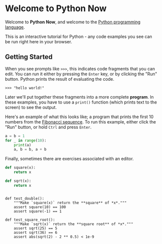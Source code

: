 # Welcome to Python Now

Welcome to **Python Now**, and welcome to the
[Python programming language](https://www.python.org/).

This is an interactive tutorial for Python - any code examples you see can be
run right here in your browser.


## Getting Started

When you see prompts like `>>>`, this indicates code fragments that you can
edit. You can run it either by pressing the `Enter` key, or by clicking the
"Run" button. Python prints the result of evaluating the code.

```repl
>>> "hello world!"
```

Later we'll put together these fragments into a more complete **program**. In
these examples, you have to use a `print()` function (which prints text to the
screen) to see the output.

Here's an example of what this looks like; a program that prints the first
10 numbers from the [Fibonacci sequence](https://en.wikipedia.org/wiki/Fibonacci_number).
To run this example, either click the "Run" button, or hold `Ctrl` and press
`Enter`.

```python
a = b = 1
for _ in range(10):
    print(a)
    a, b = b, a + b
```

Finally, sometimes there are exercises associated with an editor.

```python
def square(x):
    return x

def sqrt(x):
    return x
```

```exercises

def test_double():
    """Make `square(x)` return the **square** of *x*."""
    assert square(10) == 100
    assert square(-1) == 1

def test_square_root():
    """Make `sqrt(x)` return the **square root** of *x*."""
    assert sqrt(25) == 5
    assert sqrt(36) == 6
    assert abs(sqrt(2) - 2 ** 0.5) < 1e-9
```
